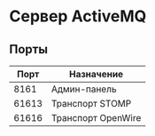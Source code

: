 # Сервер ActiveMQ

## Порты

| Порт | Назначение |
|------|------------|
| 8161 | Админ-панель |
| 61613 | Транспорт STOMP |
| 61616 | Транспорт OpenWire |
